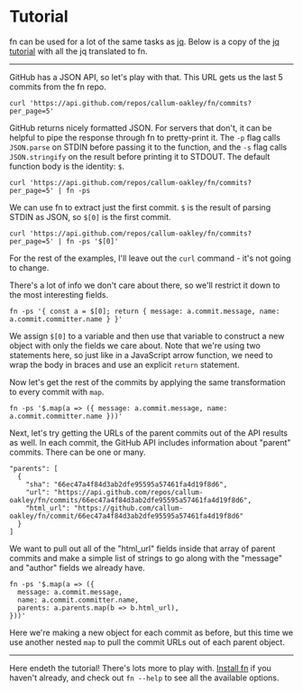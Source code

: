 # Tutorial

fn can be used for a lot of the same tasks as [jq](https://jqlang.github.io/jq/). Below is a copy of
the [jq tutorial](https://jqlang.github.io/jq/tutorial/) with all the jq translated to fn.

---

GitHub has a JSON API, so let's play with that. This URL gets us the last 5 commits from the fn
repo.

```
curl 'https://api.github.com/repos/callum-oakley/fn/commits?per_page=5'
```

GitHub returns nicely formatted JSON. For servers that don't, it can be helpful to pipe the response
through fn to pretty-print it. The `-p` flag calls `JSON.parse` on STDIN before passing it to the
function, and the `-s` flag calls `JSON.stringify` on the result before printing it to STDOUT. The
default function body is the identity: `$`.

```
curl 'https://api.github.com/repos/callum-oakley/fn/commits?per_page=5' | fn -ps
```

We can use fn to extract just the first commit. `$` is the result of parsing STDIN as JSON, so
`$[0]` is the first commit.

```
curl 'https://api.github.com/repos/callum-oakley/fn/commits?per_page=5' | fn -ps '$[0]'
```

For the rest of the examples, I'll leave out the `curl` command - it's not going to change.

There's a lot of info we don't care about there, so we'll restrict it down to the most interesting
fields.

```
fn -ps '{ const a = $[0]; return { message: a.commit.message, name: a.commit.committer.name } }'
```

We assign `$[0]` to a variable and then use that variable to construct a new object with only the
fields we care about. Note that we're using two statements here, so just like in a JavaScript arrow
function, we need to wrap the body in braces and use an explicit `return` statement.

Now let's get the rest of the commits by applying the same transformation to every commit with
`map`.

```
fn -ps '$.map(a => ({ message: a.commit.message, name: a.commit.committer.name }))'
```

Next, let's try getting the URLs of the parent commits out of the API results as well. In each
commit, the GitHub API includes information about "parent" commits. There can be one or many.

```
"parents": [
  {
    "sha": "66ec47a4f84d3ab2dfe95595a57461fa4d19f8d6",
    "url": "https://api.github.com/repos/callum-oakley/fn/commits/66ec47a4f84d3ab2dfe95595a57461fa4d19f8d6",
    "html_url": "https://github.com/callum-oakley/fn/commit/66ec47a4f84d3ab2dfe95595a57461fa4d19f8d6"
  }
]
```

We want to pull out all of the "html_url" fields inside that array of parent commits and make a
simple list of strings to go along with the "message" and "author" fields we already have.

```
fn -ps '$.map(a => ({
  message: a.commit.message,
  name: a.commit.committer.name,
  parents: a.parents.map(b => b.html_url),
}))'
```

Here we're making a new object for each commit as before, but this time we use another nested `map`
to pull the commit URLs out of each parent object.

---

Here endeth the tutorial! There's lots more to play with. [Install fn](/README.md) if you haven't
already, and check out `fn --help` to see all the available options.
